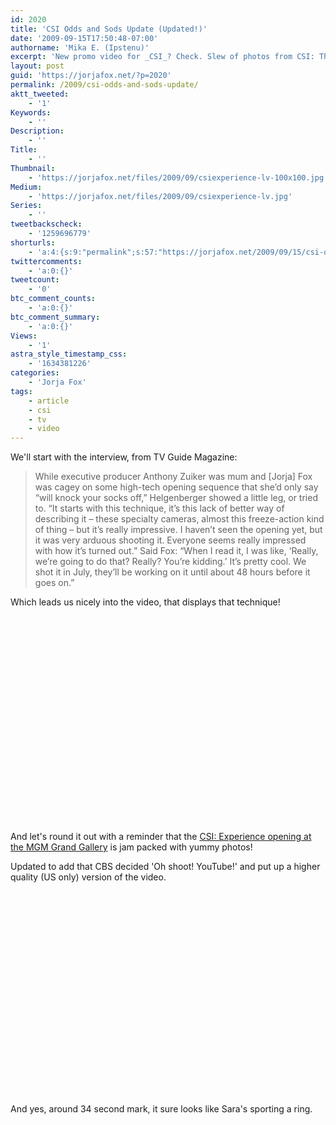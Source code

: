 ```yaml
---
id: 2020
title: 'CSI Odds and Sods Update (Updated!)'
date: '2009-09-15T17:50:48-07:00'
authorname: 'Mika E. (Ipstenu)'
excerpt: 'New promo video for _CSI_? Check. Slew of photos from CSI: The Experience? Check. Interview from said CSI: The Experience that talk about the new season of _CSI_? Check!'
layout: post
guid: 'https://jorjafox.net/?p=2020'
permalink: /2009/csi-odds-and-sods-update/
aktt_tweeted:
    - '1'
Keywords:
    - ''
Description:
    - ''
Title:
    - ''
Thumbnail:
    - 'https://jorjafox.net/files/2009/09/csiexperience-lv-100x100.jpg'
Medium:
    - 'https://jorjafox.net/files/2009/09/csiexperience-lv.jpg'
Series:
    - ''
tweetbackscheck:
    - '1259696779'
shorturls:
    - 'a:4:{s:9:"permalink";s:57:"https://jorjafox.net/2009/09/15/csi-odds-and-sods-update/";s:7:"tinyurl";s:25:"http://tinyurl.com/r5vajj";s:4:"isgd";s:18:"http://is.gd/531VA";s:5:"bitly";s:20:"http://bit.ly/2S77t1";}'
twittercomments:
    - 'a:0:{}'
tweetcount:
    - '0'
btc_comment_counts:
    - 'a:0:{}'
btc_comment_summary:
    - 'a:0:{}'
Views:
    - '1'
astra_style_timestamp_css:
    - '1634381226'
categories:
    - 'Jorja Fox'
tags:
    - article
    - csi
    - tv
    - video
---
```


We'll start with the interview, from TV Guide Magazine:
<blockquote>While executive producer Anthony Zuiker was mum and [Jorja] Fox was cagey on some high-tech opening sequence that she’d only say “will knock your socks off,” Helgenberger showed a little leg, or tried to. “It starts with this technique, it’s this lack of better way of describing it – these specialty cameras, almost this freeze-action kind of thing – but it’s really impressive. I haven’t seen the opening yet, but it was very arduous shooting it. Everyone seems really impressed with how it’s turned out.” Said Fox: “When I read it, I was like, ‘Really, we’re going to do that? Really? You’re kidding.’ It’s pretty cool. We shot it in July, they’ll be working on it until about 48 hours before it goes on.”
</blockquote>

Which leads us nicely into the video, that displays that technique!
<object width="425" height="344"><param name="movie" value="http://www.youtube.com/v/3FIPq5NXUEk&hl=en&fs=1"></param><param name="allowFullScreen" value="true"></param><param name="allowscriptaccess" value="always"></param><embed src="http://www.youtube.com/v/3FIPq5NXUEk&hl=en&fs=1" type="application/x-shockwave-flash" allowscriptaccess="always" allowfullscreen="true" width="425" height="344"></embed></object>

And let's round it out with a reminder that the <a href="https://jorjafox.net/gallery/pub/csi/20090912-csilv/">CSI: Experience opening at the MGM Grand Gallery</a> is jam packed with yummy photos!

Updated to add that CBS decided 'Oh shoot! YouTube!' and put up a higher quality (US only) version of the video.
<object width="560" height="340"><param name="movie" value="http://www.youtube.com/v/FJWzdARH0dw&hl=en&fs=1&"></param><param name="allowFullScreen" value="true"></param><param name="allowscriptaccess" value="always"></param><embed src="http://www.youtube.com/v/FJWzdARH0dw&hl=en&fs=1&" type="application/x-shockwave-flash" allowscriptaccess="always" allowfullscreen="true" width="560" height="340"></embed></object>

And yes, around 34 second mark, it sure looks like Sara's sporting a ring.
